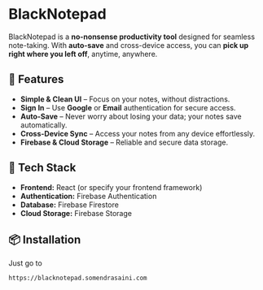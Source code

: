 # BlackNotepad

BlackNotepad is a **no-nonsense productivity tool** designed for seamless note-taking. With **auto-save** and cross-device access, you can **pick up right where you left off**, anytime, anywhere.

## 🚀 Features

- **Simple & Clean UI** – Focus on your notes, without distractions.
- **Sign In** – Use **Google** or **Email** authentication for secure access.
- **Auto-Save** – Never worry about losing your data; your notes save automatically.
- **Cross-Device Sync** – Access your notes from any device effortlessly.
- **Firebase & Cloud Storage** – Reliable and secure data storage.

## 🔧 Tech Stack

- **Frontend:** React (or specify your frontend framework)
- **Authentication:** Firebase Authentication
- **Database:** Firebase Firestore
- **Cloud Storage:** Firebase Storage

## 📦 Installation

Just go to 
```bash
https://blacknotepad.somendrasaini.com
```
